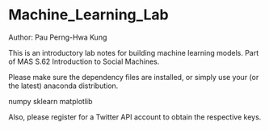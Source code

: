 # Machine_Learning_Lab

Author: Pau Perng-Hwa Kung

This is an introductory lab notes for building machine learning models. Part of MAS S.62 Introduction to Social Machines.

Please make sure the dependency files are installed, or simply use your (or the latest) anaconda distribution.

numpy
sklearn
matplotlib

Also, please register for a Twitter API account to obtain the respective keys.
